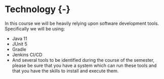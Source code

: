 # Technology {-}

In this course we will be heavily relying upon software development tools. Specifically we will be using:

* Java 11
* JUnit 5
* Gradle
* Jenkins CI/CD
* And several tools to be identified during the course of the semester, please be sure that you have a system which can run these tools and that you have the skills to install and execute them.
